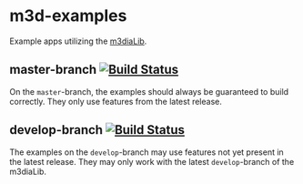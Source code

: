 # m3d-examples

Example apps utilizing the [m3diaLib](https://www.github.com/m3diaLib-Team/m3diaLib).

## master-branch [![Build Status](https://travis-ci.org/m3diaLib-Team/m3d-examples.svg?branch=master)](https://travis-ci.org/m3diaLib-Team/m3d-examples)
On the `master`-branch, the examples should always be guaranteed to build correctly. They only use features from the latest release.

## develop-branch [![Build Status](https://travis-ci.org/m3diaLib-Team/m3d-examples.svg?branch=develop)](https://travis-ci.org/m3diaLib-Team/m3d-examples)
The examples on the `develop`-branch may use features not yet present in the latest release. They may only work with the latest `develop`-branch of the m3diaLib.
